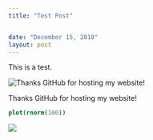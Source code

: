 ```yaml
---
title: "Test Post"


date: "December 15, 2018"
layout: post
---
```



<section class="main-content">
<p>This is a test.</p>
<div class="figure">
<img src="{{ site.url }}{{ site.baseurl }}/images/github-pages.jpg" alt="Thanks GitHub for hosting my website!" />
<p class="caption">Thanks GitHub for hosting my website!</p>
</div>
<div class="sourceCode"><pre class="sourceCode r"><code class="sourceCode r"><span class="kw">plot</span>(<span class="kw">rnorm</span>(<span class="dv">100</span>))</code></pre></div>
<p><img src="{{ site.url }}{{ site.baseurl }}/knitr_files/knitr-minimal2_files/figure-html/test-1.png" /><!-- --></p>
</section>
